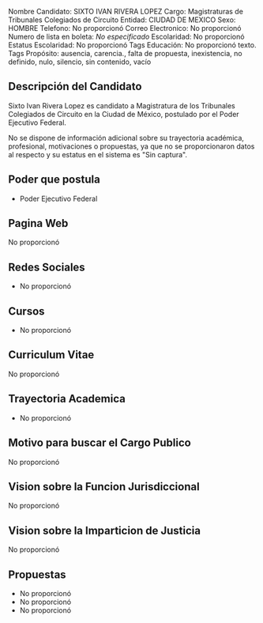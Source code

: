 Nombre Candidato: SIXTO IVAN RIVERA LOPEZ
Cargo: Magistraturas de Tribunales Colegiados de Circuito
Entidad: CIUDAD DE MEXICO
Sexo: HOMBRE
Telefono: No proporcionó
Correo Electronico: No proporcionó
Numero de lista en boleta: *No especificado*
Escolaridad: No proporcionó
Estatus Escolaridad: No proporcionó
Tags Educación: No proporcionó texto.
Tags Propósito: ausencia, carencia., falta de propuesta, inexistencia, no definido, nulo, silencio, sin contenido, vacío


## Descripción del Candidato 

Sixto Ivan Rivera Lopez es candidato a Magistratura de los Tribunales Colegiados de Circuito en la Ciudad de México, postulado por el Poder Ejecutivo Federal.

No se dispone de información adicional sobre su trayectoria académica, profesional, motivaciones o propuestas, ya que no se proporcionaron datos al respecto y su estatus en el sistema es "Sin captura".


## Poder que postula

- Poder Ejecutivo Federal


## Pagina Web

No proporcionó


## Redes Sociales

- No proporcionó


## Cursos

- No proporcionó


## Curriculum Vitae

No proporcionó


## Trayectoria Academica

- No proporcionó


## Motivo para buscar el Cargo Publico

No proporcionó


## Vision sobre la Funcion Jurisdiccional

No proporcionó


## Vision sobre la Imparticion de Justicia

No proporcionó


## Propuestas

- No proporcionó
- No proporcionó
- No proporcionó

